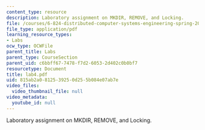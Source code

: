 ```yaml
---
content_type: resource
description: Laboratory assignment on MKDIR, REMOVE, and Locking.
file: /courses/6-824-distributed-computer-systems-engineering-spring-2006/815ab2a0812539250d255b084e07ab7e_lab4.pdf
file_type: application/pdf
learning_resource_types:
- Labs
ocw_type: OCWFile
parent_title: Labs
parent_type: CourseSection
parent_uid: c6bbff67-7478-f7d2-6053-2d402c0b0bf7
resourcetype: Document
title: lab4.pdf
uid: 815ab2a0-8125-3925-0d25-5b084e07ab7e
video_files:
  video_thumbnail_file: null
video_metadata:
  youtube_id: null
---
```

Laboratory assignment on MKDIR, REMOVE, and Locking.